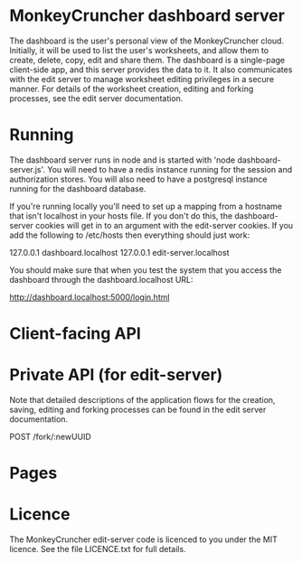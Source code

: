 MonkeyCruncher dashboard server
===============================

The dashboard is the user's personal view of the MonkeyCruncher cloud. Initially, it will be used to list the user's
worksheets, and allow them to create, delete, copy, edit and share them. The dashboard is a single-page client-side app,
and this server provides the data to it. It also communicates with the edit server to manage worksheet editing
privileges in a secure manner. For details of the worksheet creation, editing and forking processes, see the edit server
documentation.


Running
=======

The dashboard server runs in node and is started with 'node dashboard-server.js'. You will need to have a redis instance
running for the session and authorization stores. You will also need to have a postgresql instance running for the
dashboard database.

If you're running locally you'll need to set up a mapping from a hostname that isn't localhost in your hosts file. If
you don't do this, the dashboard-server cookies will get in to an argument with the edit-server cookies. If you add the
following to /etc/hosts then everything should just work:

127.0.0.1  dashboard.localhost
127.0.0.1  edit-server.localhost

You should make sure that when you test the system that you access the dashboard through the dashboard.localhost URL:

http://dashboard.localhost:5000/login.html


Client-facing API
=================




Private API (for edit-server)
=============================

Note that detailed descriptions of the application flows for the creation, saving, editing and forking processes can be
found in the edit server documentation.

POST /fork/:newUUID

Pages
=====



Licence
=======

The MonkeyCruncher edit-server code is licenced to you under the MIT licence. See the file LICENCE.txt for full details.
